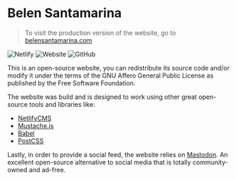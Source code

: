 # Belen Santamarina

> To visit the production version of the website, go to [belensantamarina.com](https://belensantamarina.com)

![Netlify](https://img.shields.io/netlify/31e333f6-6f22-49bb-bc41-b53dc6abc54e?label=build) ![Website](https://img.shields.io/website/https/belensantamarina.com.svg) ![GitHub](https://img.shields.io/github/license/belenls/belensantamarina)

This is an open-source website, you can redistribute its source code and/or modify it under the terms of the GNU Affero General Public License as published by the Free Software Foundation.

The website was build and is designed to work using other great open-source tools and libraries like:

- [NetlifyCMS](https://github.com/netlify/netlify-cms)
- [Mustache.js](https://github.com/janl/mustache.js)
- [Babel](https://github.com/babel/babel)
- [PostCSS](https://github.com/postcss/postcss)

Lastly, in order to provide a social feed, the website relies on [Mastodon](https://github.com/mastodon/mastodon). An excellent open-source alternative to social media that is totally community-owned and ad-free.
